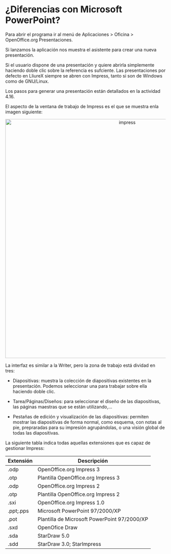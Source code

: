 # ¿Diferencias con Microsoft PowerPoint?

Para abrir el programa ir al menú de Aplicaciones > Oficina > OpenOffice.org Presentaciones.

Si lanzamos la aplicación nos muestra el asistente para crear una nueva presentación.

Si el usuario dispone de una presentación y quiere abrirla simplemente haciendo doble clic sobre la referencia es sufciente. Las presentaciones por defecto en LliureX siempre se abren con Impress, tanto si son de Windows como de GNU/Linux.

Los pasos para generar una presentación están detallados en la actividad 4.16.

El aspecto de la ventana de trabajo de Impress es el que se muestra enla imagen siguiente:

<div align="center">
    <img width="750" src="../images/unidad4_50.png" alt="impress">
</div>

La interfaz es similar a la Writer, pero la zona de trabajo está dividad en tres:

- Diapositivas: muestra la colección de diapositivas existentes en la presentación. Podemos seleccionar una para trabajar sobre ella haciendo doble clic.

- Tarea/Páginas/Diseños: para seleccionar el diseño de las diapositivas, las páginas maestras que se están utilizando,...

- Pestañas de edición y visualización de las diapositivas: permiten mostrar las diapositivas de forma normal, como esquema, con notas al pie, prepraradas para su impresión agrupándolas, o una visión global de todas las diapositivas.

La siguiente tabla indica todas aquellas extensiones que es capaz de gestionar Impress:

|Extensión|Descripción|
|---------|-----------|
|.odp	|OpenOffice.org Impress 3|
|.otp	|Plantilla OpenOffice.org Impress 3|
|.odp	|OpenOffice.org Impress 2|
|.otp	|Plantilla OpenOffice.org Impress 2|
|.sxi	|OpenOffice.org Impress 1.0|
|.ppt;.pps|	Microsoft PowerPoint 97/2000/XP|
|.pot	|Plantilla de Microsoft PowerPoint 97/2000/XP|
|.sxd	|OpenOfice Draw|
|.sda	|StarDraw 5.0|
|.sdd	|StarDraw 3.0; StarImpress|